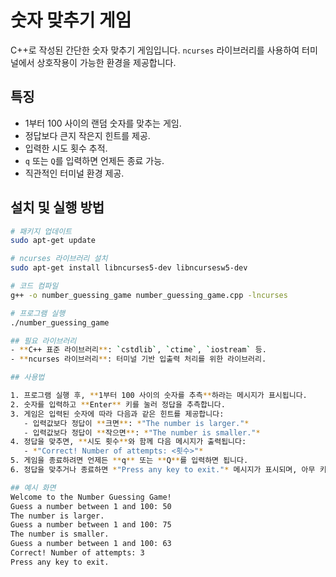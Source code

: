 # 숫자 맞추기 게임

C++로 작성된 간단한 숫자 맞추기 게임입니다. `ncurses` 라이브러리를 사용하여 터미널에서 상호작용이 가능한 환경을 제공합니다.

## 특징
- 1부터 100 사이의 랜덤 숫자를 맞추는 게임.
- 정답보다 큰지 작은지 힌트를 제공.
- 입력한 시도 횟수 추적.
- `q` 또는 `Q`를 입력하면 언제든 종료 가능.
- 직관적인 터미널 환경 제공.

## 설치 및 실행 방법
```bash
# 패키지 업데이트
sudo apt-get update

# ncurses 라이브러리 설치
sudo apt-get install libncurses5-dev libncursesw5-dev

# 코드 컴파일
g++ -o number_guessing_game number_guessing_game.cpp -lncurses

# 프로그램 실행
./number_guessing_game

## 필요 라이브러리
- **C++ 표준 라이브러리**: `cstdlib`, `ctime`, `iostream` 등.
- **ncurses 라이브러리**: 터미널 기반 입출력 처리를 위한 라이브러리.

## 사용법

1. 프로그램 실행 후, **1부터 100 사이의 숫자를 추측**하라는 메시지가 표시됩니다.
2. 숫자를 입력하고 **Enter** 키를 눌러 정답을 추측합니다.
3. 게임은 입력된 숫자에 따라 다음과 같은 힌트를 제공합니다:
   - 입력값보다 정답이 **크면**: *"The number is larger."*
   - 입력값보다 정답이 **작으면**: *"The number is smaller."*
4. 정답을 맞추면, **시도 횟수**와 함께 다음 메시지가 출력됩니다:
   - *"Correct! Number of attempts: <횟수>"*
5. 게임을 종료하려면 언제든 **q** 또는 **Q**를 입력하면 됩니다.
6. 정답을 맞추거나 종료하면 *"Press any key to exit."* 메시지가 표시되며, 아무 키나 눌러 프로그램을 종료할 수 있습니다.

## 예시 화면
Welcome to the Number Guessing Game!
Guess a number between 1 and 100: 50
The number is larger.
Guess a number between 1 and 100: 75
The number is smaller.
Guess a number between 1 and 100: 63
Correct! Number of attempts: 3
Press any key to exit.
